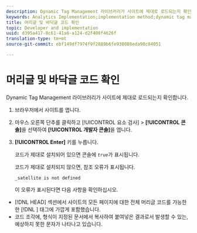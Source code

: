 ```yaml
---
description: Dynamic Tag Management 라이브러리가 사이트에 제대로 로드되는지 확인합니다.
keywords: Analytics Implementation;implementation method;dynamic tag management;dtm;code;page code;header code;footer code;embed code;verify code;verify header code;verify footer code;embed tab;embed
title: 머리글 및 바닥글 코드 확인
topic: Developer and implementation
uuid: d395a417-0c61-41a6-a124-d2f400f4626f
translation-type: tm+mt
source-git-commit: ebf149df7974f9f2889b6fe938088eda90c84051

---
```



# 머리글 및 바닥글 코드 확인

Dynamic Tag Management 라이브러리가 사이트에 제대로 로드되는지 확인합니다.

1. 브라우저에서 사이트를 엽니다.
1. 마우스 오른쪽 단추를 클릭하고 [!UICONTROL 요소 검사] > **[!UICONTROL 콘솔]**&#x200B;을 선택하여 **[!UICONTROL 개발자 콘솔]**&#x200B;을 엽니다.
1. **[!UICONTROL Enter]** 키를 누릅니다.

   코드가 제대로 설치되어 있으면 콘솔에 *`true`*&#x200B;가 표시됩니다.

   코드가 제대로 설치되지 않으면, 참조 오류가 표시됩니다.

   `_satellite is not defined`

   이 오류가 표시된다면 다음 사항을 확인하십시오.

* [!DNL HEAD] 섹션에서 사이트의 모든 페이지에 대한 전체 머리글 코드를 가능한 한 [!DNL <head><meta http-equiv="Content-Type" content="text/html; charset=UTF-8">] 태그에 가깝게 포함했습니다. 
* 코드 조각에, 형식이 지정된 문서에서 복사하여 붙여넣은 결과로서 발생할 수 있는, 예상하지 못한 문자가 나타나고 있습니다.

